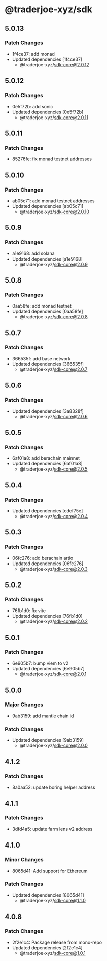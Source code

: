 # @traderjoe-xyz/sdk

## 5.0.13

### Patch Changes

- 1f4ce37: add monad
- Updated dependencies [1f4ce37]
  - @traderjoe-xyz/sdk-core@2.0.12

## 5.0.12

### Patch Changes

- 0e5f72b: add sonic
- Updated dependencies [0e5f72b]
  - @traderjoe-xyz/sdk-core@2.0.11

## 5.0.11

### Patch Changes

- 85276fe: fix monad testnet addresses

## 5.0.10

### Patch Changes

- ab05c71: add monad testnet addresses
- Updated dependencies [ab05c71]
  - @traderjoe-xyz/sdk-core@2.0.10

## 5.0.9

### Patch Changes

- a1e9168: add solana
- Updated dependencies [a1e9168]
  - @traderjoe-xyz/sdk-core@2.0.9

## 5.0.8

### Patch Changes

- 0aa58fe: add monad testnet
- Updated dependencies [0aa58fe]
  - @traderjoe-xyz/sdk-core@2.0.8

## 5.0.7

### Patch Changes

- 366535f: add base network
- Updated dependencies [366535f]
  - @traderjoe-xyz/sdk-core@2.0.7

## 5.0.6

### Patch Changes

- Updated dependencies [3a8328f]
  - @traderjoe-xyz/sdk-core@2.0.6

## 5.0.5

### Patch Changes

- 6af01a8: add berachain mainnet
- Updated dependencies [6af01a8]
  - @traderjoe-xyz/sdk-core@2.0.5

## 5.0.4

### Patch Changes

- Updated dependencies [cdcf75e]
  - @traderjoe-xyz/sdk-core@2.0.4

## 5.0.3

### Patch Changes

- 06fc276: add berachain artio
- Updated dependencies [06fc276]
  - @traderjoe-xyz/sdk-core@2.0.3

## 5.0.2

### Patch Changes

- 76fb1d0: fix vite
- Updated dependencies [76fb1d0]
  - @traderjoe-xyz/sdk-core@2.0.2

## 5.0.1

### Patch Changes

- 6e905b7: bump viem to v2
- Updated dependencies [6e905b7]
  - @traderjoe-xyz/sdk-core@2.0.1

## 5.0.0

### Major Changes

- 9ab3159: add mantle chain id

### Patch Changes

- Updated dependencies [9ab3159]
  - @traderjoe-xyz/sdk-core@2.0.0

## 4.1.2

### Patch Changes

- 8a0aa52: update boring helper address

## 4.1.1

### Patch Changes

- 3dfd4a5: update farm lens v2 address

## 4.1.0

### Minor Changes

- 8065d41: Add support for Ethereum

### Patch Changes

- Updated dependencies [8065d41]
  - @traderjoe-xyz/sdk-core@1.1.0

## 4.0.8

### Patch Changes

- 2f2e1c4: Package release from mono-repo
- Updated dependencies [2f2e1c4]
  - @traderjoe-xyz/sdk-core@1.0.1

